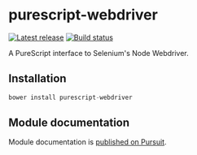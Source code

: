 # purescript-webdriver

[![Latest release](http://img.shields.io/github/release/slamdata/purescript-webdriver.svg)](https://github.com/slamdata/purescript-webdriver/releases)
[![Build status](https://travis-ci.org/slamdata/purescript-webdriver.svg?branch=master)](https://travis-ci.org/slamdata/purescript-webdriver)

A PureScript interface to Selenium's Node Webdriver.

## Installation

``` purescript
bower install purescript-webdriver
```

## Module documentation

Module documentation is [published on Pursuit](http://pursuit.purescript.org/packages/purescript-webdriver).
